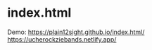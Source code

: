 # index.html
Demo:
https://plain12sight.github.io/index.html/
https://ucherockziebands.netlify.app/
